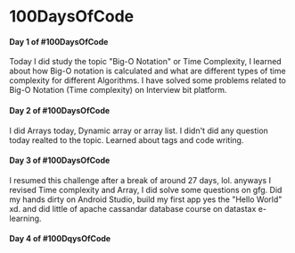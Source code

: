 # 100DaysOfCode

#### Day 1 of #100DaysOfCode

Today I did study the topic "Big-O Notation" or Time Complexity, I learned about how Big-O notation is calculated and what are different types of time complexity for different Algorithms. I have solved some problems related to Big-O Notation (Time complexity) on Interview bit platform. 

#### Day 2 of #100DaysOfCode
I did Arrays today, Dynamic array or array list. I didn't did any question today realted to the topic. Learned about tags and code writing.

#### Day 3 of #100DaysOfCode
I resumed this challenge after a break of around 27 days, lol. anyways I revised Time complexity and Array, I did solve some questions on gfg. 
Did my hands dirty on Android Studio, build my first app yes the "Hello World" xd. and did little of apache cassandar database course on datastax e-learning.

#### Day 4 of #100DqysOfCode
